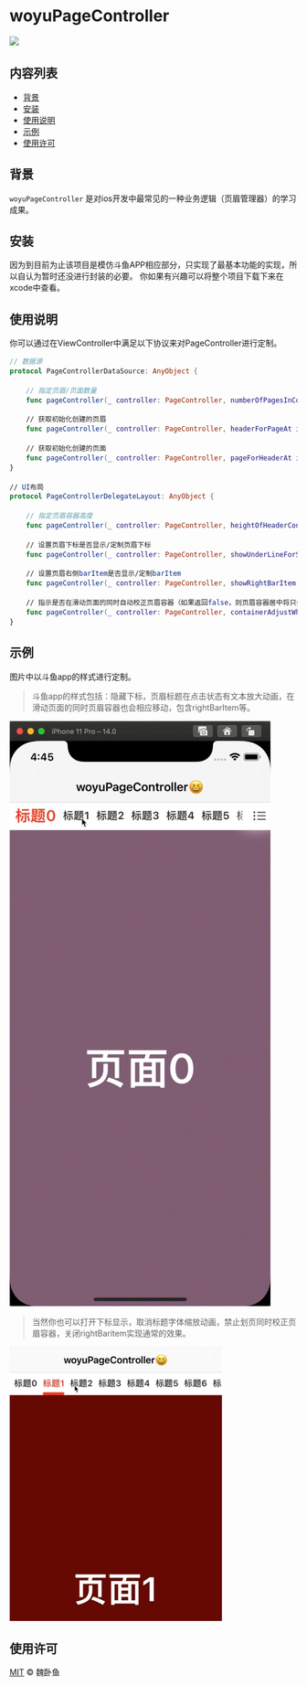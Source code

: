# woyuPageController

![](https://img.shields.io/badge/language-swift-orange.svg)


## 内容列表

- [背景](#背景)
- [安装](#安装)
- [使用说明](#使用说明)
- [示例](#示例)
- [使用许可](#使用许可)

## 背景

`woyuPageController` 是对ios开发中最常见的一种业务逻辑（页眉管理器）的学习成果。


## 安装

因为到目前为止该项目是模仿斗鱼APP相应部分，只实现了最基本功能的实现，所以自认为暂时还没进行封装的必要。
你如果有兴趣可以将整个项目下载下来在xcode中查看。


## 使用说明

你可以通过在ViewController中满足以下协议来对PageController进行定制。

```swift
// 数据源
protocol PageControllerDataSource: AnyObject {

    // 指定页眉/页面数量
    func pageController(_ controller: PageController, numberOfPagesInContainer: PageContainer) -> Int

    // 获取初始化创建的页眉
    func pageController(_ controller: PageController, headerForPageAt index: Int) -> PageHeader

    // 获取初始化创建的页面
    func pageController(_ controller: PageController, pageForHeaderAt index: Int) -> UIViewController
}

// UI布局
protocol PageControllerDelegateLayout: AnyObject {

    // 指定页眉容器高度
    func pageController(_ controller: PageController, heightOfHeaderContainer container: PageContainer) -> CGFloat
    
    // 设置页眉下标是否显示/定制页眉下标
    func pageController(_ controller: PageController, showUnderLineForSelectedHeader line: inout PageUnderLine) -> Bool
    
    // 设置页眉右侧barItem是否显示/定制barItem
    func pageController(_ controller: PageController, showRightBarItem item: inout PageRightBarItem) -> Bool
    
    // 指示是否在滑动页面的同时自动校正页眉容器（如果返回false，则页眉容器居中将只会在划页完成后发生）
    func pageController(_ controller: PageController, containerAdjustWhenDraggingPage container: PageContainer) -> Bool
}
```


## 示例

图片中以斗鱼app的样式进行定制。
> 斗鱼app的样式包括：隐藏下标，页眉标题在点击状态有文本放大动画，在滑动页面的同时页眉容器也会相应移动，包含rightBarItem等。


![image](https://github.com/keyway1984/woyuPageController/blob/master/IMG/ezgif-6-b7663d058344.gif)


> 当然你也可以打开下标显示，取消标题字体缩放动画，禁止划页同时校正页眉容器，关闭rightBaritem实现通常的效果。


![image](https://github.com/keyway1984/woyuPageController/blob/master/IMG/ezgif-6-041e7635d658.gif)


## 使用许可

[MIT](LICENSE) © 魏卧鱼
